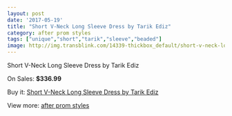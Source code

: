 ```yaml
---
layout: post
date: '2017-05-19'
title: "Short V-Neck Long Sleeve Dress by Tarik Ediz"
category: after prom styles
tags: ["unique","short","tarik","sleeve","beaded"]
image: http://img.transblink.com/14339-thickbox_default/short-v-neck-long-sleeve-dress-by-tarik-ediz.jpg
---
```

Short V-Neck Long Sleeve Dress by Tarik Ediz

On Sales: **$336.99**
<a href="https://www.transblink.com/en/after-prom-styles/4594-short-v-neck-long-sleeve-dress-by-tarik-ediz.html"><amp-img layout="responsive" width="600" height="600" src="//img.transblink.com/14339-thickbox_default/short-v-neck-long-sleeve-dress-by-tarik-ediz.jpg" alt="Short V-Neck Long Sleeve Dress by Tarik Ediz 0" /></a>
<a href="https://www.transblink.com/en/after-prom-styles/4594-short-v-neck-long-sleeve-dress-by-tarik-ediz.html"><amp-img layout="responsive" width="600" height="600" src="//img.transblink.com/14341-thickbox_default/short-v-neck-long-sleeve-dress-by-tarik-ediz.jpg" alt="Short V-Neck Long Sleeve Dress by Tarik Ediz 1" /></a>
<a href="https://www.transblink.com/en/after-prom-styles/4594-short-v-neck-long-sleeve-dress-by-tarik-ediz.html"><amp-img layout="responsive" width="600" height="600" src="//img.transblink.com/14340-thickbox_default/short-v-neck-long-sleeve-dress-by-tarik-ediz.jpg" alt="Short V-Neck Long Sleeve Dress by Tarik Ediz 2" /></a>

Buy it: [Short V-Neck Long Sleeve Dress by Tarik Ediz](https://www.transblink.com/en/after-prom-styles/4594-short-v-neck-long-sleeve-dress-by-tarik-ediz.html "Short V-Neck Long Sleeve Dress by Tarik Ediz")

View more: [after prom styles](https://www.transblink.com/en/55-after-prom-styles "after prom styles")